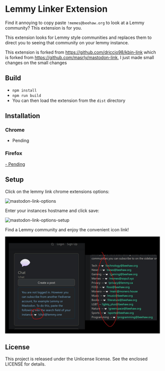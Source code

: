 # Lemmy Linker Extension

Find it annoying to copy paste `!memes@beehaw.org` to look at a Lemmy community? This extension is for you.

This extension looks for Lemmy style communities and replaces them to direct you to seeing that community on your lemmy instance.

This extension is forked from https://github.com/driccio98/kbin-link which is forked from https://github.com/masrly/mastodon-link, I just made small changes on the small changes

## Build

- `npm install`
- `npm run build`
- You can then load the extension from the `dist` directory

## Installation

### Chrome
- Pending

### Firefox
[- Pending](https://addons.mozilla.org/en-GB/firefox/addon/lemmy-link/)

## Setup

Click on the lemmy link chrome extensions options:

<img width="317" alt="mastodon-link-options" src="https://user-images.githubusercontent.com/1066212/203490862-0e62fe47-1f74-41b3-99a8-4de640847d8c.png">

Enter your instances hostname and click save:

<img width="359" alt="mastodon-link-options-setup" src="https://user-images.githubusercontent.com/1066212/203490871-566cd1fc-a4b4-4ef6-a7c8-1f1c4769c04d.png">

Find a Lemmy community and enjoy the convenient icon link! 

![Image](lemmy-link-icon-chrome.jpg)



## License

This project is released under the Unlicense license. See the enclosed LICENSE for details.
